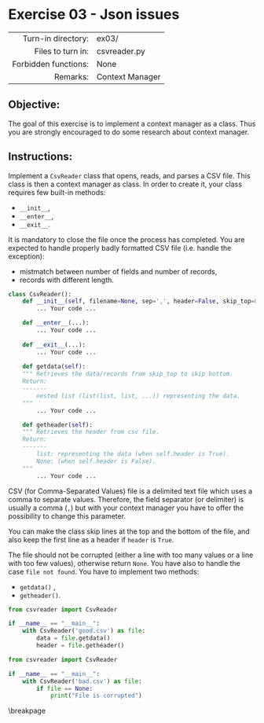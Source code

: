 # Exercise 03 - Json issues

|                         |                     |
| -----------------------:| ------------------- |
|   Turn-in directory:    |  ex03/              |
|   Files to turn in:     |  csvreader.py       |
|   Forbidden functions:  |  None               |
|   Remarks:              |  Context Manager    |

## Objective:
The goal of this exercise is to implement a context manager as a class.
Thus you are strongly encouraged to do some research about context manager.

## Instructions:
Implement a `CsvReader` class that opens, reads, and parses a CSV file.
This class is then a context manager as class.
In order to create it, your class requires few built-in methods:
* `__init__`,
* `__enter__`,
* `__exit__`.

It is mandatory to close the file once the process has completed.
You are expected to handle properly badly formatted CSV file (i.e. handle the exception):
* mistmatch between number of fields and number of records,
* records with different length.


```py
class CsvReader():
	def __init__(self, filename=None, sep=',', header=False, skip_top=0, skip_bottom=0):
		... Your code ...

	def __enter__(...):
		... Your code ...
	
	def __exit__(...):
		... Your code ...
	
	def getdata(self):
	""" Retrieves the data/records from skip_top to skip bottom.
	Return:
	-------
		nested list (list(list, list, ...)) representing the data.
	"""
		... Your code ...

	def getheader(self):
	""" Retrieves the header from csv file.
	Return:
	-------
		list: representing the data (when self.header is True).
        None: (when self.header is False).
	"""
		... Your code ...
```

CSV (for Comma-Separated Values) file is a delimited text file which uses a comma to separate values.
Therefore, the field separator (or delimiter) is usually a comma (`,`)
but with your context manager you have to offer the possibility to change this parameter.

You can make the class skip lines at the top and the bottom of the file,
and also keep the first line as a header if `header` is `True`.

The file should not be corrupted (either a line with too many values or a line with too few values), otherwise return `None`.
You have also to handle the case `file not found`.
You have to implement two methods:
* `getdata()` ,
* `getheader()`.

```py
from csvreader import CsvReader

if __name__ == "__main__":
    with CsvReader('good.csv') as file:
        data = file.getdata()
        header = file.getheader()
```

```py
from csvreader import CsvReader

if __name__ == "__main__":
    with CsvReader('bad.csv') as file:
        if file == None:
            print("File is corrupted")
```

\breakpage
